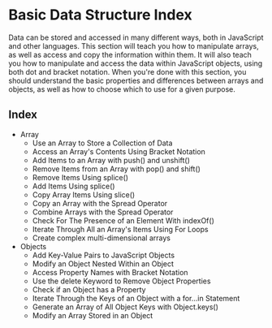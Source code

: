 # Basic Data Structure Index

Data can be stored and accessed in many different ways, both in JavaScript and other languages. This section will teach you how to manipulate arrays, as well as access and copy the information within them. It will also teach you how to manipulate and access the data within JavaScript objects, using both dot and bracket notation. When you're done with this section, you should understand the basic properties and differences between arrays and objects, as well as how to choose which to use for a given purpose.

## Index

- Array
  - Use an Array to Store a Collection of Data
  - Access an Array's Contents Using Bracket Notation
  - Add Items to an Array with push() and unshift()
  - Remove Items from an Array with pop() and shift()
  - Remove Items Using splice()
  - Add Items Using splice()
  - Copy Array Items Using slice()
  - Copy an Array with the Spread Operator
  - Combine Arrays with the Spread Operator
  - Check For The Presence of an Element With indexOf()
  - Iterate Through All an Array's Items Using For Loops
  - Create complex multi-dimensional arrays
- Objects
  - Add Key-Value Pairs to JavaScript Objects
  - Modify an Object Nested Within an Object
  - Access Property Names with Bracket Notation
  - Use the delete Keyword to Remove Object Properties
  - Check if an Object has a Property
  - Iterate Through the Keys of an Object with a for...in Statement
  - Generate an Array of All Object Keys with Object.keys()
  - Modify an Array Stored in an Object